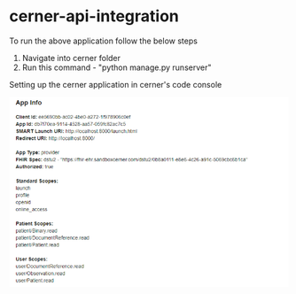 # cerner-api-integration

To run the above application follow the below steps

1. Navigate into cerner folder
2. Run this command - "python manage.py runserver"

Setting up the cerner application in cerner's code console

![cerner application configuration](https://github.com/SundarBalaji93/cerner-api-integration/blob/master/cerner-app-configuration.PNG) 
